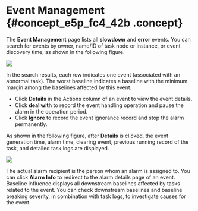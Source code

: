 # Event Management {#concept_e5p_fc4_42b .concept}

The **Event Management** page lists all **slowdown** and **error** events. You can search for events by owner, name/ID of task node or instance, or event discovery time, as shown in the following figure.

![](http://static-aliyun-doc.oss-cn-hangzhou.aliyuncs.com/assets/img/16371/15367358647451_en-US.png)

In the search results, each row indicates one event \(associated with an abnormal task\). The worst baseline indicates a baseline with the minimum margin among the baselines affected by this event.

-   Click **Details** in the Actions column of an event to view the event details.
-   Click **deal with** to record the event handling operation and pause the alarm in the operation period.
-   Click **Ignore** to record the event ignorance record and stop the alarm permanently.

As shown in the following figure, after **Details** is clicked, the event generation time, alarm time, clearing event, previous running record of the task, and detailed task logs are displayed.

![](http://static-aliyun-doc.oss-cn-hangzhou.aliyuncs.com/assets/img/16371/15367358647452_en-US.png)

The actual alarm recipient is the person whom an alarm is assigned to. You can click **Alarm Info** to redirect to the alarm details page of an event. Baseline influence displays all downstream baselines affected by tasks related to the event. You can check downstream baselines and baseline breaking severity, in combination with task logs, to investigate causes for the event.

